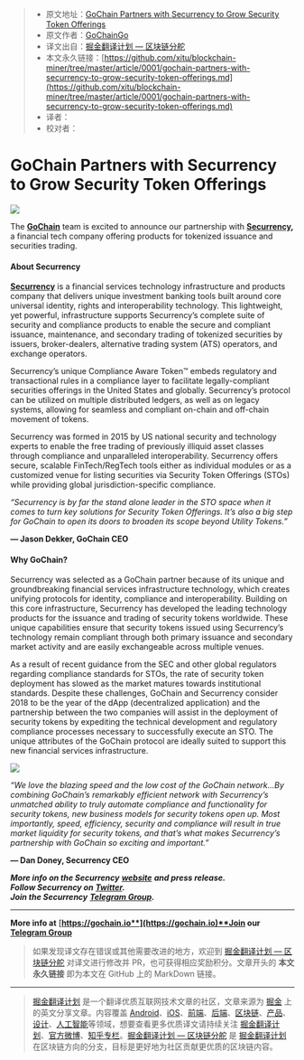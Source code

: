 > * 原文地址：[GoChain Partners with Securrency to Grow Security Token Offerings](https://medium.com/gochain/gochain-partners-with-securrency-to-grow-security-token-offerings-ec8fe86c4d99)
> * 原文作者：[GoChainGo](https://medium.com/@gochaingo?source=post_header_lockup)
> * 译文出自：[掘金翻译计划 — 区块链分舵](https://github.com/xitu/blockchain-miner)
> * 本文永久链接：[https://github.com/xitu/blockchain-miner/tree/master/article/0001/gochain-partners-with-securrency-to-grow-security-token-offerings.md](https://github.com/xitu/blockchain-miner/tree/master/article/0001/gochain-partners-with-securrency-to-grow-security-token-offerings.md)
> * 译者：
> * 校对者：

# GoChain Partners with Securrency to Grow Security Token Offerings

![](https://cdn-images-1.medium.com/max/800/1*AsI1GaUVR1vPmrasWTYTmQ.jpeg)

The [**GoChain**](http://gochain.io) team is excited to announce our partnership with [**Securrency**](https://www.securrency.com/)**,** a financial tech company offering products for tokenized issuance and securities trading.

#### About Securrency

[**Securrency**](https://www.securrency.com/) is a financial services technology infrastructure and products company that delivers unique investment banking tools built around core universal identity, rights and interoperability technology. This lightweight, yet powerful, infrastructure supports Securrency’s complete suite of security and compliance products to enable the secure and compliant issuance, maintenance, and secondary trading of tokenized securities by issuers, broker-dealers, alternative trading system (ATS) operators, and exchange operators.

Securrency’s unique Compliance Aware Token™ embeds regulatory and transactional rules in a compliance layer to facilitate legally-compliant securities offerings in the United States and globally. Securrency’s protocol can be utilized on multiple distributed ledgers, as well as on legacy systems, allowing for seamless and compliant on-chain and off-chain movement of tokens.

Securrency was formed in 2015 by US national security and technology experts to enable the free trading of previously illiquid asset classes through compliance and unparalleled interoperability. Securrency offers secure, scalable FinTech/RegTech tools either as individual modules or as a customized venue for listing securities via Security Token Offerings (STOs) while providing global jurisdiction-specific compliance.

_“Securrency is by far the stand alone leader in the STO space when it comes to turn key solutions for Security Token Offerings. It’s also a big step for GoChain to open its doors to broaden its scope beyond Utility Tokens.”_

**— Jason Dekker, GoChain CEO**

#### Why GoChain?

Securrency was selected as a GoChain partner because of its unique and groundbreaking financial services infrastructure technology, which creates unifying protocols for identity, compliance and interoperability. Building on this core infrastructure, Securrency has developed the leading technology products for the issuance and trading of security tokens worldwide. These unique capabilities ensure that security tokens issued using Securrency’s technology remain compliant through both primary issuance and secondary market activity and are easily exchangeable across multiple venues.

As a result of recent guidance from the SEC and other global regulators regarding compliance standards for STOs, the rate of security token deployment has slowed as the market matures towards institutional standards. Despite these challenges, GoChain and Securrency consider 2018 to be the year of the dApp (decentralized application) and the partnership between the two companies will assist in the deployment of security tokens by expediting the technical development and regulatory compliance processes necessary to successfully execute an STO. The unique attributes of the GoChain protocol are ideally suited to support this new financial services infrastructure.

![](https://cdn-images-1.medium.com/max/600/1*l5c3wFcnEjh7kTM-gIBEAQ.png)

_“We love the blazing speed and the low cost of the GoChain network...By combining GoChain’s remarkably efficient network with Securrency’s unmatched ability to truly automate compliance and functionality for security tokens, new business models for security tokens open up. Most importantly, speed, efficiency, security and compliance will result in true market liquidity for security tokens, and that’s what makes Securrency’s partnership with GoChain so exciting and important.”_

**— Dan Doney, Securrency CEO**

**_More info on the Securrency_** [**_website_**](https://www.securrency.com/) **_and press release.  
Follow Securrency on_** [**_Twitter_**](https://twitter.com/Securrency)**_.  
Join the Securrency_** [**_Telegram Group_**](https://t.me/Securrency)**_._**

* * *

**More info at** [**https://gochain.io**](https://gochain.io)**Join our** [**Telegram Group**](https://t.me/go_chain)

> 如果发现译文存在错误或其他需要改进的地方，欢迎到 [掘金翻译计划 — 区块链分舵](https://github.com/xitu/blockchain-miner) 对译文进行修改并 PR，也可获得相应奖励积分。文章开头的 **本文永久链接** 即为本文在 GitHub 上的 MarkDown 链接。


---

> [掘金翻译计划](https://github.com/xitu/gold-miner) 是一个翻译优质互联网技术文章的社区，文章来源为 [掘金](https://juejin.im) 上的英文分享文章。内容覆盖 [Android](https://github.com/xitu/gold-miner#android)、[iOS](https://github.com/xitu/gold-miner#ios)、[前端](https://github.com/xitu/gold-miner#前端)、[后端](https://github.com/xitu/gold-miner#后端)、[区块链](https://github.com/xitu/gold-miner#区块链)、[产品](https://github.com/xitu/gold-miner#产品)、[设计](https://github.com/xitu/gold-miner#设计)、[人工智能](https://github.com/xitu/gold-miner#人工智能)等领域，想要查看更多优质译文请持续关注 [掘金翻译计划](https://github.com/xitu/gold-miner)、[官方微博](http://weibo.com/juejinfanyi)、[知乎专栏](https://zhuanlan.zhihu.com/juejinfanyi)。[掘金翻译计划 — 区块链分舵](https://github.com/xitu/blockchain-miner) 是 [掘金翻译计划](https://github.com/xitu/gold-miner) 在区块链方向的分支，目标是更好地为社区贡献更优质的区块链内容。
